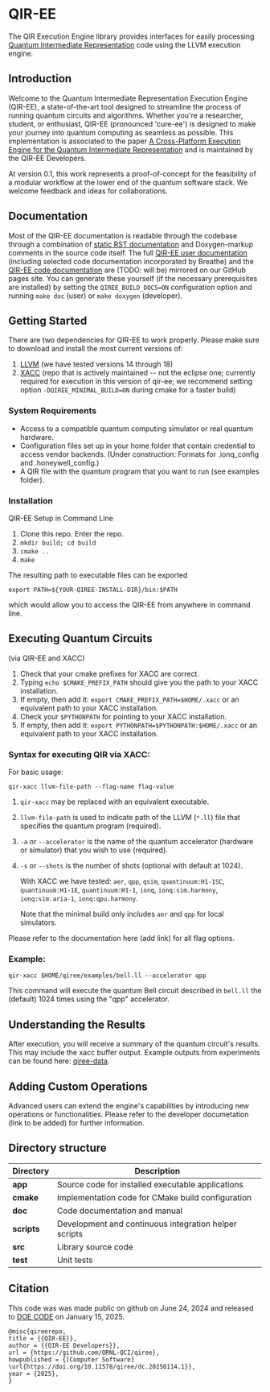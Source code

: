 # QIR-EE

The QIR Execution Engine library provides interfaces for easily processing
[Quantum Intermediate
Representation](https://github.com/qir-alliance/qir-spec/) code using the LLVM
execution engine.

## Introduction

Welcome to the Quantum Intermediate Representation Execution Engine (QIR-EE), a
state-of-the-art tool designed to streamline the process of running quantum
circuits and algorithms. Whether you're a researcher, student, or enthusiast,
QIR-EE (pronounced 'cure-ee') is designed to make your journey into quantum
computing as seamless as possible. This implementation is associated to the
paper [A Cross-Platform Execution Engine for the Quantum Intermediate
Representation](https://doi.org/10.48550/arXiv.2404.14299) and is maintained by
the QIR-EE Developers.

At version 0.1, this work represents a proof-of-concept for the feasibility of
a modular workflow at the lower end of the quantum software stack. We welcome
feedback and ideas for collaborations.

## Documentation

Most of the QIR-EE documentation is readable through the codebase through a
combination of [static RST documentation](doc/index.rst) and Doxygen-markup
comments in the source code itself. The full [QIR-EE user
documentation][user-docs] (including selected code documentation incorporated
by Breathe) and the [QIR-EE code documentation][dev-docs] are (TODO: will
be) mirrored on
our GitHub pages site. You can generate these yourself (if the necessary
prerequisites are installed) by
setting the `QIREE_BUILD_DOCS=ON` configuration option and running `make
doc` (user) or `make doxygen` (developer).

[user-docs]: https://ornl-qci.github.io/qir-ee/user/index.html
[dev-docs]: https://ornl-qci.github.io/qir-ee/dev/index.html

## Getting Started

There are two dependencies for QIR-EE to work properly. Please make sure to
download and install the most current versions of:
1. [LLVM](https://releases.llvm.org/) (we have tested versions 14 through 18)
2. [XACC](https://github.com/ORNL-QCI/xacc) (repo that is actively
   maintained -- not the eclipse one; currently required for execution in
   this version of qir-ee; we recommend setting option `-DQIREE_MINIMAL_BUILD=ON`
   during cmake for a faster build)

### System Requirements

- Access to a compatible quantum computing simulator or real quantum hardware.
- Configuration files set up in your home folder that contain credential to
  access vendor backends. (Under construction: Formats for .ionq_config and
  .honeywell_config.)
- A QIR file with the quantum program that you want to run (see examples folder).

### Installation

QIR-EE Setup in Command Line

1. Clone this repo. Enter the repo.
2. `mkdir build; cd build`
3. `cmake ..`
4. `make`

The resulting path to executable files can be exported

`export PATH=${YOUR-QIREE-INSTALL-DIR}/bin:$PATH`

which would allow you to access the QIR-EE from anywhere in command line.

## Executing Quantum Circuits
(via QIR-EE and XACC)

1. Check that your cmake prefixes for XACC are correct.
2. Typing `echo $CMAKE_PREFIX_PATH` should give you the path to your XACC
   installation.
3. If empty, then add it: `export CMAKE_PREFIX_PATH=$HOME/.xacc` or an
   equivalent path to your XACC installation.
4. Check your `$PYTHONPATH` for pointing to your XACC installation.
5. If empty, then add it: `export PYTHONPATH=$PYTHONPATH:$HOME/.xacc` or an
   equivalent path to your XACC installation.

### Syntax for executing QIR via XACC:

For basic usage:

```
qir-xacc llvm-file-path --flag-name flag-value
```
1. `qir-xacc` may be replaced with an equivalent executable.
2. `llvm-file-path` is used to indicate path of the LLVM (`*.ll`) file that
   specifies the quantum program (required).
3. `-a` or `--accelerator` is the name of the quantum accelerator (hardware or
   simulator) that you wish to use (required).
4. `-s` or `--shots` is the number of shots (optional with default at 1024).

   With XACC we have tested: `aer`, `qpp`, `qsim`, `quantinuum:H1-1SC`, `quantinuum:H1-1E`,
   `quantinuum:H1-1`, `ionq`, `ionq:sim.harmony`, `ionq:sim.aria-1`, `ionq:qpu.harmony`.

   Note that the minimal build only includes `aer` and `qpp` for local simulators.

Please refer to the documentation here (add link) for all flag options.

### Example:

```
qir-xacc $HOME/qiree/examples/bell.ll --accelerator qpp
```

This command will execute the quantum Bell circuit described in `bell.ll` the
(default) 1024 times using the "qpp" accelerator.

## Understanding the Results

After execution, you will receive a summary of the quantum circuit's results.
This may include the xacc buffer output. Example outputs from experiments can
be found here: [qiree-data](https://github.com/wongey/qiree-data).

## Adding Custom Operations

Advanced users can extend the engine's capabilities by introducing new
operations or functionalities. Please refer to the developer documetation (link
to be added) for further information.

## Directory structure

| **Directory** | **Description**                                       |
| ------------- | ---------------                                       |
| **app**       | Source code for installed executable applications     |
| **cmake**     | Implementation code for CMake build configuration     |
| **doc**       | Code documentation and manual                         |
| **scripts**   | Development and continuous integration helper scripts |
| **src**       | Library source code                                   |
| **test**      | Unit tests                                            |

## Citation

This code was was made public on github on June 24, 2024 and released to [DOE CODE](https://www.osti.gov/doecode/biblio/149694) on January 15, 2025.
```
@misc{qireerepo,
title = {{QIR-EE}},
author = {{QIR-EE Developers}},
url = {https://github.com/ORNL-QCI/qiree},
howpublished = {[Computer Software] \url{https://doi.org/10.11578/qiree/dc.20250114.1}},
year = {2025},
}
```
